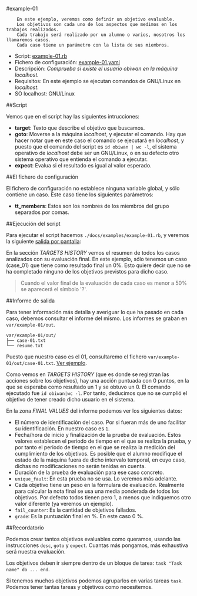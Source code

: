 

#example-01

```
    En este ejemplo, veremos como definir un objetivo evaluable.
    Los objetivos son cada uno de los aspectos que medimos en los trabajos realizados.
    Cada trabajo será realizado por un alumno o varios, nosotros los llamaremos casos.
    Cada caso tiene un parámetro con la lista de sus miembros.
```

* Script: [example-01.rb](../../../examples/example-01.rb) 
* Fichero de configuración: [example-01.yaml](../../../examples/example-01.yaml)
* Descripción: *Comprueba si existe el usuario *obiwan* en la máquina *localhost*.*
* Requisitos: En este ejemplo se ejecutan comandos de GNU/Linux en *localhost*.
* SO localhost: GNU/Linux

##Script

Vemos que en el script hay las siguientes intrucciones:
* **target**: Texto que describe el objetivo que buscamos.
* **goto**: Moverse a la máquina *localhost*, y ejecutar el comando. Hay que hacer notar
que en este caso el comando se ejecutará en *localhost*, y puesto que el comando del
script es `id obiwan | wc -l`, el sistema operativo de *localhost* debe ser un GNU/Linux,
o en su defecto otro sistema operativo que entienda el comando a ejecutar.
* **expect**: Evalua si el resultado es igual al valor esperado.

##El fichero de configuración

El fichero de configuración no establece ninguna variable global, y 
sólo contiene un caso. Este caso tiene los siguientes parámetros:

* **tt_members**: Estos son los nombres de los miembros del grupo separados por comas.

##Ejecución del script

Para ejecutar el script hacemos `./docs/examples/example-01.rb`, y 
veremos la siguiente [salida por pantalla](./resume.txt):

En la sección *TARGETS HISTORY* vemos el resumen de todos los casos analizados
con su evaluación final. En este ejemplo, sólo tenemos un caso (case_01) que 
tiene como resultado final un 0%. Esto quiere decir que no se ha completado ninguno 
de los objetivos previstos para dicho caso.

> Cuando el valor final de la evaluación de cada caso es menor a 50% se aparecerá
el símbolo '?'.

##Informe de salida

Para tener información más detalla y averiguar lo que ha pasado en cada caso, debemos
consultar el informe del mismo. Los informes se graban en `var/example-01/out`.
```
var/example-01/out/
├── case-01.txt
└── resume.txt
```

Puesto que nuestro caso es el 01, consultaremo el fichero `var/example-01/out/case-01.txt`.
[Ver ejemplo](./case-01.txt).

Como vemos en *TARGETS HISTORY* (que es donde se registran las acciones sobre los objetivos),
hay una acción puntuada con 0 puntos, en la que se esperaba como resultado un 1 y
se obtuvo un 0. El comando ejecutado fue `id obiwan|wc -l`. Por tanto, deducimos
que no se cumplió el objetivo de tener creado dicho usuario en el sistema.

En la zona *FINAL VALUES* del informe podemos ver los siguientes datos:
* El número de identificación del caso. Por si fueran más de uno facilitar su identificación.
En nuestro caso es `1`.
* Fecha/hora de inicio y finalización de la prueba de evaluación. Estos valores establecen
el periodo de tiempo en el que se realiza la prueba, y por tanto el periodo de tiempo en el
que se realiza la medición del cumplimiento de los objetivos. Es posible que el alumno
modifique el estado de la máquina fuera de dicho intervalo temporal, en cuyo caso, dichas
no modificaciones no serán tenidas en cuenta.
* Duración de la prueba de evaluación para ese caso concreto.
* `unique_fault`: En esta prueba no se usa. Lo veremos más adelante.
* Cada objetivo tiene un peso en la fórmulara de evaluación. Realmente para calcular
la nota final se usa una media ponderada de todos los objetivos. Por defecto 
todos tienen pero 1, a menos que indiquemos otro valor diferente (ya veremos un ejemplo).
* `fail_counter`: Es la cantidad de objetivos fallados.
* `grade`: Es la puntuación final en %. En este caso 0 %.

##Recordatorio

Podemos crear tantos objetivos evaluables como queramos, usando las instrucciones
`desc`, `goto` y `expect`. Cuantas más pongamos, más exhaustiva será nuestra 
evaluación.

Los objetivos deben ir siempre dentro de un bloque de tarea: `task "Task name" do ... end`.

Si tenemos muchos objetivos podemos agruparlos en varias tareas `task`.
Podemos tener tantas tareas y objetivos como necesitemos.

